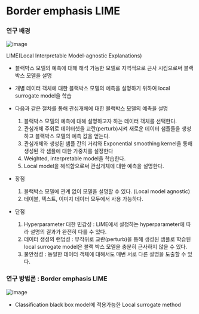 # Border emphasis LIME

### 연구 배경
![image](https://github.com/sean03101/DataScience_major_/assets/59594037/84626bd0-7326-49ba-9704-ff65b636d595)


LIME(Local Interpretable Model-agnostic Explanations) 
  - 블랙박스 모델의 예측에 대해 해석 가능한 모델로 지역적으로 근사 시킴으로써 블랙박스 모델을 설명
  - 개별 데이터 객체에 대한 블랙박스 모델의 예측을 설명하기 위하여 local surrogate model을 학습
  - 다음과 같은 절차를 통해 관심개체에 대한 블랙박스 모델의 예측을 설명
      1) 블랙박스 모델의 예측에 대해 설명하고자 하는 데이터 객체를 선택한다.
      2) 관심개체 주위로 데이터셋을 교란(perturb)시켜 새로운 데이터 샘플들을 생성하고 블랙박스 모델의 예측 값을 얻는다.
      3) 관심개체와 생성된 샘플 간의 거리와 Exponential smoothing kernel을 통해 생성된 각 샘플에 대한 가중치를 설정한다
      4) Weighted, interpretable model을 학습한다.
      5) Local model을 해석함으로써 관심개체에 대한 예측을 설명한다.

        

  - 장점
      1) 블랙박스 모델에 관계 없이 모델을 설명할 수 있다. (Local model agnostic)
      2) 테이블, 텍스트, 이미지 데이터 모두에서 사용 가능하다.
  - 단점
      1) Hyperparameter 대한 민감성 : LIME에서 설정하는 hyperparameter에 따라 설명의 결과가 완전히 다를 수 있다.
      2) 데이터 생성의 랜덤성 : 무작위로 교란(perturb)을 통해 생성된 샘플로 학습된 local surrogate model은 블랙 박스 모델을 충분히 근사하지 않을 수 있다.
      3) 불안정성 : 동일한 데이터 객체에 대해서도 매번 서로 다른 설명을 도출할 수 있다. 



### 연구 방법론 : Border emphasis LIME

![image](https://github.com/sean03101/DataScience_major_/assets/59594037/ed662a34-fbbf-4014-8c9b-b616f5f46260)

- Classification black box model에 적용가능한 Local surrogate method




